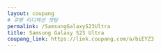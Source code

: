 ```yaml
---
layout: coupang
# 쿠팡 리디렉션 셋팅
permalink: /SamsungGalaxyS23Ultra
title: Samsung Galaxy S23 Ultra
coupang_link: https://link.coupang.com/a/biEYZ3
---
```

